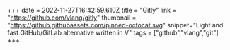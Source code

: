 +++
date = 2022-11-27T16:42:59.610Z
title = "Gitly"
link = "https://github.com/vlang/gitly"
thumbnail = "https://github.githubassets.com/pinned-octocat.svg"
snippet="Light and fast GitHub/GitLab alternative written in V"
tags = ["github","vlang","git"]
+++
